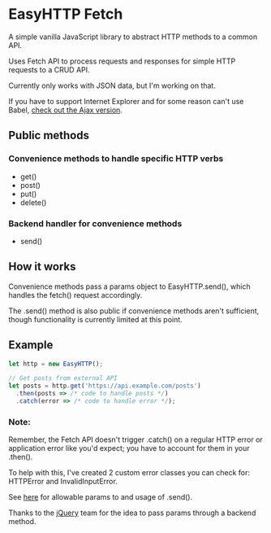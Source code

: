 # EasyHTTP Fetch

A simple vanilla JavaScript library to abstract HTTP methods to a common API.

Uses Fetch API to process requests and responses for simple HTTP requests to a CRUD API.

Currently only works with JSON data, but I'm working on that.

If you have to support Internet Explorer and for some reason can't use Babel, [check out the Ajax version](https://github.com/jasonsbarr/easy-http-ajax).

## Public methods

### Convenience methods to handle specific HTTP verbs
- get()
- post()
- put()
- delete()

### Backend handler for convenience methods
- send()

## How it works
Convenience methods pass a params object to EasyHTTP.send(), which handles the fetch() request accordingly.

The .send() method is also public if convenience methods aren't sufficient, though functionality is currently limited at this point.

## Example

```js
let http = new EasyHTTP();

// Get posts from external API
let posts = http.get('https://api.example.com/posts')
  .then(posts => /* code to handle posts */)
  .catch(error => /* code to handle error */);
```

### Note:

Remember, the Fetch API doesn't trigger .catch() on a regular HTTP error or application error like you'd expect; you have to account for them in your .then().

To help with this, I've created 2 custom error classes you can check for: HTTPError and InvalidInputError.

See [here](https://github.com/jasonsbarr/easy-http-fetch/blob/645f42fcfe5b689419c5e2bc5cf6c21472e64df6/src/easyhttp.js#L128-L137) for allowable params to and usage of .send().

Thanks to the [jQuery](https://jquery.com) team for the idea to pass params through a backend method.
